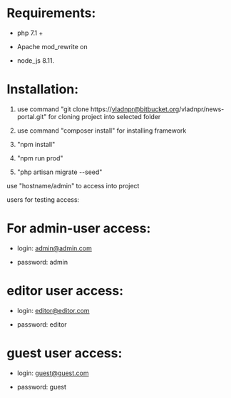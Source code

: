 Requirements: 
============

* php 7.1 +

* Apache mod_rewrite on

* node_js 8.11.


Installation:
============

1. use command "git clone https://vladnpr@bitbucket.org/vladnpr/news-portal.git" for cloning project into selected folder

2. use command "composer install" for installing framework

3. "npm install"

4. "npm run prod"

5. "php artisan migrate --seed"


use "hostname/admin" to access into project

users for testing access:

For admin-user access: 
=====================


* login: admin@admin.com 


* password: admin

editor user access:
===================

* login: editor@editor.com

* password: editor


guest user access:
==================
* login: guest@guest.com

* password: guest